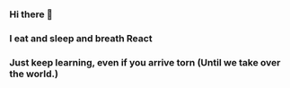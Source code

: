### Hi there 👋
### I eat and sleep and breath React 
### Just keep learning, even if you arrive torn (Until we take over the world.)


